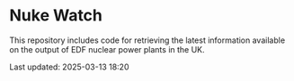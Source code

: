 # Nuke Watch

This repository includes code for retrieving the latest information available on the output of EDF nuclear power plants in the UK.

Last updated: 2025-03-13 18:20